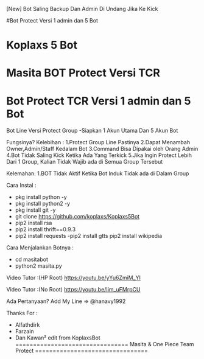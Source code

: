 [New] Bot Saling Backup Dan Admin Di Undang Jika Ke Kick


#Bot Protect Versi  1 admin dan 5  Bot
# Koplaxs 5 Bot
Masita BOT Protect
Versi TCR
=======================================
Bot Protect TCR Versi 1 admin dan 5 Bot
=======================================
Bot Line Versi Protect Group
-Siapkan 1 Akun Utama Dan 5 Akun Bot

Fungsinya?
Kelebihan :
1.Protect Group Line Pastinya
2.Dapat Menambah Owner,Admin/Staff Kedalam Bot
3.Command Bisa Dipakai oleh Orang Admin
4.Bot Tidak Saling Kick Ketika Ada Yang Terkick
5.Jika Ingin Protect Lebih Dari 1 Group, Kalian Tidak Wajib ada di Semua Group Tersebut

Kelemahan:
1.BOT Tidak Aktif Ketika Bot Induk Tidak ada di Dalam Group


Cara Instal :
- pkg install python -y
- pkg install python2 -y
- pkg install git -y
- git clone https://github.com/koplaxs/Koplaxs5Bot
- pip2 install rsa
- pip2 install thrift==0.9.3
- pip2 install requests
-pip2 install gtts
pip2 install wikipedia

Cara Menjalankan Botnya :
- cd masitabot
- python2 masita.py

Video Tutor :(HP Root)
https://youtu.be/yYu6ZmiM_YI

Video Tutor :(No Root)
https://youtu.be/Iim_uFMrpCU

Ada Pertanyaan?
Add My Line => @hanavy1992

Thanks For :
- Alfathdirk
- Farzain
- Dan Kawan²
edit from KoplaxsBot
================================
Masita & One Piece Team Protect
================================
